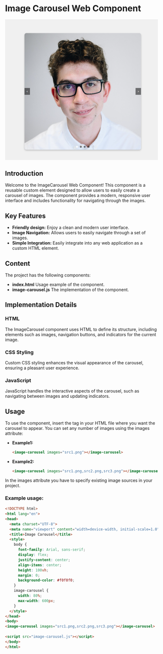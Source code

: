# Image Carousel Web Component

![img.png](img.png)

## Introduction

Welcome to the ImageCarousel Web Component! This component is a reusable custom element designed to allow users to easily create a carousel of images. The component provides a modern, responsive user interface and includes functionality for navigating through the images.

## Key Features

- **Friendly design:** Enjoy a clean and modern user interface.
- **Image Navigation:** Allows users to easily navigate through a set of images.
- **Simple Integration:** Easily integrate into any web application as a custom HTML element.

## Content

The project has the following components:

- **index.html** Usage example of the component.
- **image-carousel.js** The implementation of the component.

## Implementation Details

### HTML 

The ImageCarousel component uses HTML to define its structure, including elements such as images, navigation buttons, and indicators for the current image.

### CSS Styling

Custom CSS styling enhances the visual appearance of the carousel, ensuring a pleasant user experience.

### JavaScript

JavaScript handles the interactive aspects of the carousel, such as navigating between images and updating indicators.

## Usage

To use the component, insert the <image-carousel> tag in your HTML file where you want the carousel to appear. You can set any number of images using the images attribute:

- **Example1:** 
    ```html
    <image-carousel images="src1.png"></image-carousel>
    ```

- **Example2:** 
    ```html
    <image-carousel images="src1.png,src2.png,src3.png"></image-carousel>
    ```
In the images attribute you have to specify existing image sources in your project.

### Example usage:

```html
<!DOCTYPE html>
<html lang="en">
<head>
  <meta charset="UTF-8">
  <meta name="viewport" content="width=device-width, initial-scale=1.0">
  <title>Image Carousel</title>
  <style>
    body {
      font-family: Arial, sans-serif;
      display: flex;
      justify-content: center;
      align-items: center;
      height: 100vh;
      margin: 0;
      background-color: #f0f0f0;
    }
    image-carousel {
      width: 80%;
      max-width: 600px;
    }
  </style>
</head>
<body>
<image-carousel images="src1.png,src2.png,src3.png"></image-carousel>

<script src="image-carousel.js"></script>
</body>
</html>


```